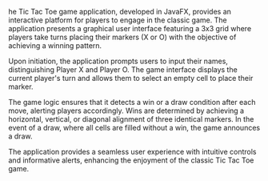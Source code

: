 he Tic Tac Toe game application, developed in JavaFX, provides an interactive platform for players to engage in the classic game. The application presents a graphical user interface featuring a 3x3 grid where players take turns placing their markers (X or O) with the objective of achieving a winning pattern.

Upon initiation, the application prompts users to input their names, distinguishing Player X and Player O. The game interface displays the current player's turn and allows them to select an empty cell to place their marker.

The game logic ensures that it detects a win or a draw condition after each move, alerting players accordingly. Wins are determined by achieving a horizontal, vertical, or diagonal alignment of three identical markers. In the event of a draw, where all cells are filled without a win, the game announces a draw.

The application provides a seamless user experience with intuitive controls and informative alerts, enhancing the enjoyment of the classic Tic Tac Toe game.
